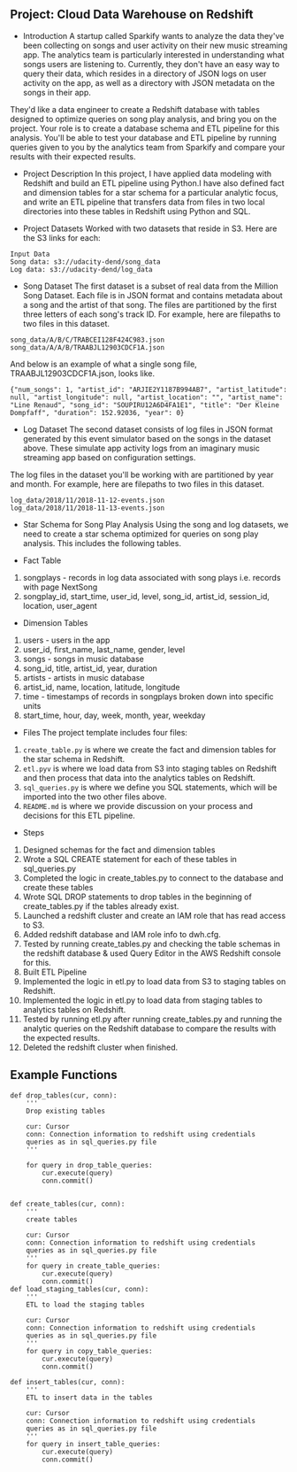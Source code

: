 ## Project: Cloud Data Warehouse on Redshift
* Introduction
A startup called Sparkify wants to analyze the data they've been collecting on songs and user activity on their new music streaming app. The analytics team is particularly interested in understanding what songs users are listening to. Currently, they don't have an easy way to query their data, which resides in a directory of JSON logs on user activity on the app, as well as a directory with JSON metadata on the songs in their app.

They'd like a data engineer to create a Redshift database with tables designed to optimize queries on song play analysis, and bring you on the project. Your role is to create a database schema and ETL pipeline for this analysis. You'll be able to test your database and ETL pipeline by running queries given to you by the analytics team from Sparkify and compare your results with their expected results.

* Project Description
In this project, I have applied data modeling with Redshift and build an ETL pipeline using Python.I have also defined fact and dimension tables for a star schema for a particular analytic focus, and write an ETL pipeline that transfers data from files in two local directories into these tables in Redshift using Python and SQL.

* Project Datasets
Worked with two datasets that reside in S3. Here are the S3 links for each:

```
Input Data
Song data: s3://udacity-dend/song_data
Log data: s3://udacity-dend/log_data

```

* Song Dataset
The first dataset is a subset of real data from the Million Song Dataset. Each file is in JSON format and contains metadata about a song and the artist of that song. The files are partitioned by the first three letters of each song's track ID. For example, here are filepaths to two files in this dataset.

```
song_data/A/B/C/TRABCEI128F424C983.json
song_data/A/A/B/TRAABJL12903CDCF1A.json
```

And below is an example of what a single song file, TRAABJL12903CDCF1A.json, looks like.

```
{"num_songs": 1, "artist_id": "ARJIE2Y1187B994AB7", "artist_latitude": null, "artist_longitude": null, "artist_location": "", "artist_name": "Line Renaud", "song_id": "SOUPIRU12A6D4FA1E1", "title": "Der Kleine Dompfaff", "duration": 152.92036, "year": 0}
```

* Log Dataset
The second dataset consists of log files in JSON format generated by this event simulator based on the songs in the dataset above. These simulate app activity logs from an imaginary music streaming app based on configuration settings.

The log files in the dataset you'll be working with are partitioned by year and month. For example, here are filepaths to two files in this dataset.

```
log_data/2018/11/2018-11-12-events.json
log_data/2018/11/2018-11-13-events.json
```

* Star Schema for Song Play Analysis
Using the song and log datasets, we need to create a star schema optimized for queries on song play analysis. This includes the following tables.

* Fact Table
1. songplays - records in log data associated with song plays i.e. records with page NextSong
2. songplay_id, start_time, user_id, level, song_id, artist_id, session_id, location, user_agent
* Dimension Tables
1. users - users in the app
2. user_id, first_name, last_name, gender, level
3. songs - songs in music database
4. song_id, title, artist_id, year, duration
5. artists - artists in music database
6. artist_id, name, location, latitude, longitude
7. time - timestamps of records in songplays broken down into specific units
8. start_time, hour, day, week, month, year, weekday 

* Files
The project template includes four files:

1. ```create_table.py``` is where we create the fact and dimension tables for the star schema in Redshift.
2. ```etl.pyv``` is where we load data from S3 into staging tables on Redshift and then process that data into the analytics tables on Redshift.
3. ```sql_queries.py``` is where we define you SQL statements, which will be imported into the two other files above.
4. ```README.md``` is where we provide discussion on your process and decisions for this ETL pipeline.

* Steps
1. Designed schemas for the fact and dimension tables
2. Wrote a SQL CREATE statement for each of these tables in sql_queries.py
3. Completed the logic in create_tables.py to connect to the database and create these tables
4. Wrote SQL DROP statements to drop tables in the beginning of create_tables.py if the tables already exist. 
5. Launched a redshift cluster and create an IAM role that has read access to S3.
6. Added redshift database and IAM role info to dwh.cfg.
7. Tested by running create_tables.py and checking the table schemas in the redshift database & used Query Editor in the AWS Redshift console for this.
8. Built ETL Pipeline
9. Implemented the logic in etl.py to load data from S3 to staging tables on Redshift.
10. Implemented the logic in etl.py to load data from staging tables to analytics tables on Redshift.
11. Tested by running etl.py after running create_tables.py and running the analytic queries on the Redshift database to compare the results with the expected results.
12. Deleted the redshift cluster when finished.


## Example Functions
```
def drop_tables(cur, conn):
    ''' 
    Drop existing tables    
    
    cur: Cursor
    conn: Connection information to redshift using credentials
    queries as in sql_queries.py file       
    '''    

    for query in drop_table_queries:
        cur.execute(query)
        conn.commit()


def create_tables(cur, conn):
    ''' 
    create tables    
    
    cur: Cursor
    conn: Connection information to redshift using credentials
    queries as in sql_queries.py file       
    '''    
    for query in create_table_queries:
        cur.execute(query)
        conn.commit()
def load_staging_tables(cur, conn):
    ''' 
    ETL to load the staging tables
    
    cur: Cursor
    conn: Connection information to redshift using credentials
    queries as in sql_queries.py file       
    '''    
    for query in copy_table_queries:
        cur.execute(query)
        conn.commit()

def insert_tables(cur, conn):
    ''' 
    ETL to insert data in the tables
    
    cur: Cursor
    conn: Connection information to redshift using credentials
    queries as in sql_queries.py file       
    '''    
    for query in insert_table_queries:
        cur.execute(query)
        conn.commit()
```
